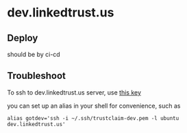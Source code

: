 # dev.linkedtrust.us

## Deploy

should be by ci-cd


## Troubleshoot

To ssh to dev.linkedtrust.us server, use [this key](https://vault.whatscookin.us/app/passwords/view/cbe52954-3f7a-4e5d-9bb7-039389acc42c)

you can set up an alias in your shell for convenience, such as

`alias gotdev='ssh -i ~/.ssh/trustclaim-dev.pem -l ubuntu dev.linkedtrust.us'`

